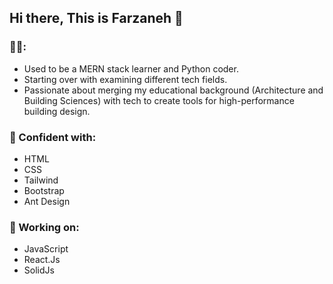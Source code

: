 ## Hi there, This is Farzaneh 👋

### 👩‍💻:
- Used to be a MERN stack learner and Python coder.
- Starting over with examining different tech fields.
- Passionate about merging my educational background (Architecture and Building Sciences) with tech to create tools for high-performance building design.


### 💪 Confident with:
- HTML
- CSS
- Tailwind
- Bootstrap
- Ant Design

### 🌱 Working on:
- JavaScript
- React.Js
- SolidJs


<!--
**farzanehFathi/farzanehFathi** is a ✨ _special_ ✨ repository because its `README.md` (this file) appears on your GitHub profile.

Here are some ideas to get you started:

- 🔭 I’m currently working on ...
- 🌱 I’m currently learning ...
- 👯 I’m looking to collaborate on ...
- 🤔 I’m looking for help with ...
- 💬 Ask me about ...
- 📫 How to reach me: ...
- 😄 Pronouns: ...
- ⚡ Fun fact: ...
-->

